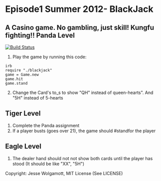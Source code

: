 Episode1 Summer 2012- BlackJack
=====================

A Casino game. No gambling, just skill!
Kungfu fighting!! 
Panda Level
-----------
[![Build Status](https://apibeta.shippable.com/projects/540975e36042fd4600c1f6cb/badge?branchName=master)](https://beta.shippable.com/projects/540975e36042fd4600c1f6cb/builds/latest)
1. Play the game by running this code:

```
irb
require "./blackjack"
game = Game.new
game.hit
game.stand
```

2. Change the Card's to_s to show "QH" instead of queen-hearts". And "5H" instead of 5-hearts


Tiger Level
-----------

1. Complete the Panda assignment
2. If a player busts (goes over 21), the game should #standfor the player


Eagle Level
------------

1. The dealer hand should not not show both cards until the player has stood (It should be like "XX", "5H")

Copyright: Jesse Wolgamott, MIT License (See LICENSE)
